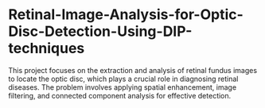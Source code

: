 # Retinal-Image-Analysis-for-Optic-Disc-Detection-Using-DIP-techniques
This project focuses on the extraction and analysis of retinal fundus images to locate the optic disc, which plays a crucial role in diagnosing retinal diseases. The problem involves applying spatial enhancement, image filtering, and connected component analysis for effective detection.
